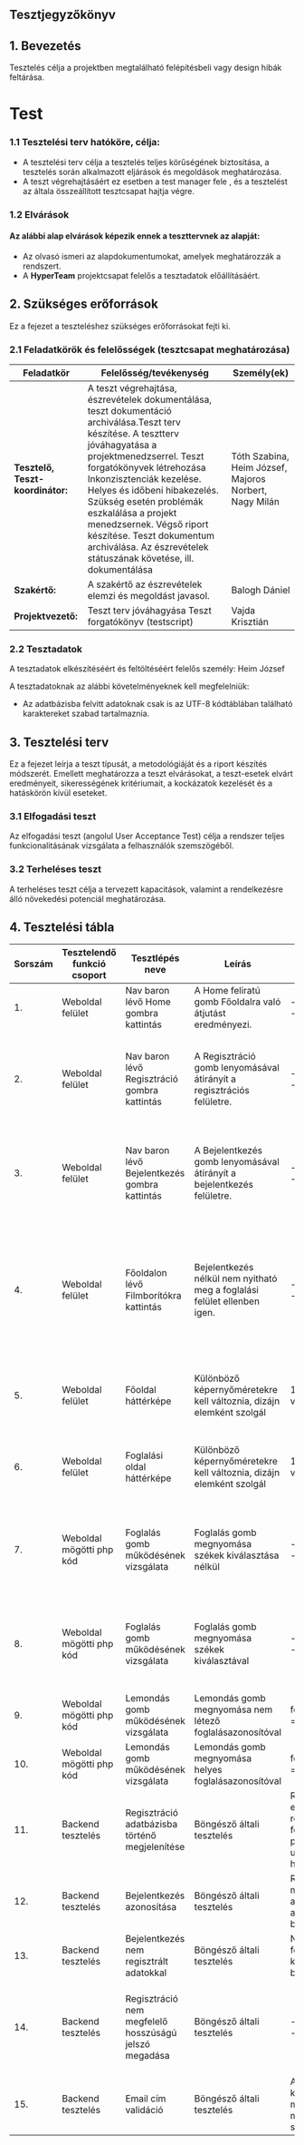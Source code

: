 ## Tesztjegyzőkönyv



## 1. Bevezetés
Tesztelés célja a projektben megtalálható felépítésbeli vagy design hibák feltárása.
# Test

### 1.1 Tesztelési terv hatóköre, célja:

- A tesztelési terv célja a tesztelés teljes körűségének biztosítása, a tesztelés során alkalmazott eljárások és megoldások meghatározása.
- A teszt végrehajtásáért ez esetben a test manager fele , és a tesztelést az általa összeállított tesztcsapat hajtja végre.

### 1.2 Elvárások
#### Az alábbi alap elvárások képezik ennek a teszttervnek az alapját:
- Az olvasó ismeri az alapdokumentumokat, amelyek meghatározzák a rendszert. 
- A **HyperTeam** projektcsapat felelős a tesztadatok előállításáért.

## 2. Szükséges erőforrások
Ez a fejezet a teszteléshez szükséges erőforrásokat fejti ki.

### 2.1 Feladatkörök és felelősségek (tesztcsapat meghatározása)
| Feladatkör  |  Felelősség/tevékenység |  Személy(ek)  |
|---|---|---|
|  **Tesztelő, Teszt-koordinátor:** |  A teszt végrehajtása, észrevételek dokumentálása, teszt dokumentáció archiválása.Teszt terv készítése.  A tesztterv jóváhagyatása a projektmenedzserrel.  Teszt forgatókönyvek létrehozása  Inkonzisztenciák kezelése.  Helyes és időbeni hibakezelés.  Szükség esetén problémák eszkalálása a projekt menedzsernek.  Végső riport készítése.  Teszt dokumentum archiválása.  Az észrevételek státuszának követése, ill. dokumentálása |  Tóth Szabina, Heim József, Majoros Norbert, Nagy Milán |
| **Szakértő:**  |  A szakértő az észrevételek elemzi és megoldást javasol. |  Balogh Dániel  |
|**Projektvezető:**| Teszt terv jóváhagyása  Teszt forgatókönyv (testscript)| Vajda Krisztián |

### 2.2 Tesztadatok
A tesztadatok elkészítéséért és feltöltéséért felelős személy: Heim József

A tesztadatoknak az alábbi követelményeknek kell megfelelniük:
- Az adatbázisba felvitt adatoknak csak is az UTF-8 kódtáblában található karaktereket szabad tartalmaznia.

## 3. Tesztelési terv
Ez a fejezet leírja a teszt típusát, a metodológiáját és a riport készítés módszerét. Emellett meghatározza a teszt elvárásokat, a teszt-esetek elvárt eredményeit, sikerességének kritériumait, a kockázatok kezelését és a hatáskörön kívül eseteket.

### 3.1 Elfogadási teszt
Az elfogadási teszt (angolul User Acceptance Test) célja a rendszer teljes funkcionalitásának vizsgálata a felhasználók szemszögéből.

### 3.2 Terheléses teszt
A terheléses teszt célja a tervezett kapacitások, valamint a rendelkezésre álló növekedési potenciál meghatározása.

## 4. Tesztelési tábla
|Sorszám| Tesztelendő funkció csoport | Tesztlépés neve | Leírás | Teszt adatok | Elvárt működés | Tesztelő | Teszt eredménye |
| --- | --- | --- | --- | --- | --- | --- | --- |
| 1. | Weboldal felület | Nav baron lévő Home gombra kattintás | A Home feliratú gomb Főoldalra való átjutást eredményezi. | ----------------- | A Home gomb lenyomásával vissza térünk a Főoldalra | Majoros Norbert | Megfelelt |
| 2. | Weboldal felület | Nav baron lévő Regisztráció gombra kattintás | A Regisztráció gomb lenyomásával átirányít a regisztrációs felületre. | ----------------- | A Regisztráció gomb lenyomását követőn átirányít a regisztrációs oldalra. | Majoros Norbert | Megfelelt |
| 3. | Weboldal felület | Nav baron lévő Bejelentkezés gombra kattintás |A Bejelentkezés gomb lenyomásával átirányít a bejelentkezés felületre. | ----------------- | A Regisztráció gomb lenyomását követőn átirányít a regisztrációs oldalra. | Majoros Norbert | Megfelelt |
| 4. | Weboldal felület | Főoldalon lévő Filmborítókra kattintás | Bejelentkezés nélkül nem nyitható meg a foglalási felület ellenben igen. | ----------------- | A Filmborítóra való kattintás nem csinál semmit, mind addig amíg nem jelentkeztünk be. Ezt követően a foglalási oldalra irányít át. | Majoros Norbert | Megfelelt |
| 5. | Weboldal felület | Főoldal háttérképe | Különböző képernyőméretekre kell változnia, dizájn elemként szolgál | 1080x1920 kép van beszúrva | Illetszkednie minden oldalra, a böngésző méretezése közben | Majoros Norbert | Nem felelt meg |
| 6. | Weboldal felület | Foglalási oldal háttérképe | Különböző képernyőméretekre kell változnia, dizájn elemként szolgál | 1080x1920 kép van beszúrva | Illetszkednie minden oldalra, a böngésző méretezése közben | Majoros Norbert | Nem felelt meg |
| 7. | Weboldal mögötti php kód | Foglalás gomb működésének vizsgálata | Foglalás gomb megnyomása székek kiválasztása nélkül | ----------------- | Megjelenik egy tájékoztató üzenet a formon, és nem kerül adat az adatbázisba | Heim József | Megfelelt |
| 8. | Weboldal mögötti php kód | Foglalás gomb működésének vizsgálata | Foglalás gomb megnyomása székek kiválasztával | ----------------- | Bekerülnek a foglalási adatok az adatbázisba | Heim József | A film azonosító nem adódik át, ezért csak beégetett adattal működik |
| 9. | Weboldal mögötti php kód | Lemondás gomb működésének vizsgálata | Lemondás gomb megnyomása nem létező foglalásazonosítóval | foglalásazonosító = 100 | Nem törlődik a foglalás az adatbázisból | Heim József | Megfelelt |
| 10. | Weboldal mögötti php kód | Lemondás gomb működésének vizsgálata | Lemondás gomb megnyomása helyes foglalásazonosítóval | foglalásazonosító = 1 | Törlődik a foglalás az adatbázisból | Heim József | Nem törlődik a rekord az adatbázisból |
| 11. | Backend tesztelés | Regisztráció adatbázisba történő megjelenítése | Böngésző általi tesztelés | Regisztráció esetén a regisztrált felhasználót a phpmyadmin user táblájába helyezi(gyors). | A regisztráció sikeres. | Nagy Milán | Megfelelt |
| 12. | Backend tesztelés | Bejelentkezés azonosítása | Böngésző általi tesztelés | Regisztráció után megadott adatokkal képes a felhasználó bejelentkezni. | Megtörténik a bejelentkezés. | Nagy Milán | Megfelelt |
| 13. | Backend tesztelés | Bejelentkezés nem regisztrált adatokkal | Böngésző általi tesztelés | Nem regisztrált felhasználó nem képes bejelentkezni. | A bejelentkezés sikertelen. | Nagy Milán | Nem felelt meg |
| 14. | Backend tesztelés | Regisztráció nem megfelelő hosszúságú jelszó megadása | Böngésző általi tesztelés | ----------------- | Regisztráció esetén a jelszó hosszának legalább 3 karakter hosszúnak kell lennie. | Nagy Milán | Nem felelt meg |
| 15. | Backend tesztelés | Email cím validáció | Böngésző általi tesztelés | A felhasználónak kötelező valid e-mail címet megadnia(@, stb) | ----------------- | Hiba üzenet az érvénytelen e-mail címről. | Nagy Milán | Megfelelt |